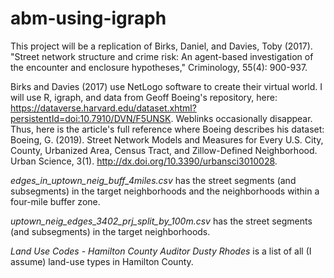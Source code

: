 # abm-using-igraph
This project will be a replication of Birks, Daniel, and Davies, Toby (2017). "Street network structure and crime risk: An agent-based investigation of the encounter and enclosure hypotheses," Criminology, 55(4): 900-937. 

Birks and Davies (2017) use NetLogo software to create their virtual world. I will use R, igraph, and data from Geoff Boeing's repository, here: https://dataverse.harvard.edu/dataset.xhtml?persistentId=doi:10.7910/DVN/F5UNSK. Weblinks occasionally disappear. Thus, here is the article's full reference where Boeing describes his dataset: Boeing, G. (2019). Street Network Models and Measures for Every U.S. City, County, Urbanized Area, Census Tract, and Zillow-Defined Neighborhood. Urban Science, 3(1). http://dx.doi.org/10.3390/urbansci3010028.

*edges_in_uptown_neig_buff_4miles.csv* has the street segments (and subsegments) in the target neighborhoods and the neighborhoods within a four-mile buffer zone.

*uptown_neig_edges_3402_prj_split_by_100m.csv* has the street segments (and subsegments) in the target neighborhoods.

*Land Use Codes - Hamilton County Auditor Dusty Rhodes* is a list of all (I assume) land-use types in Hamilton County.
